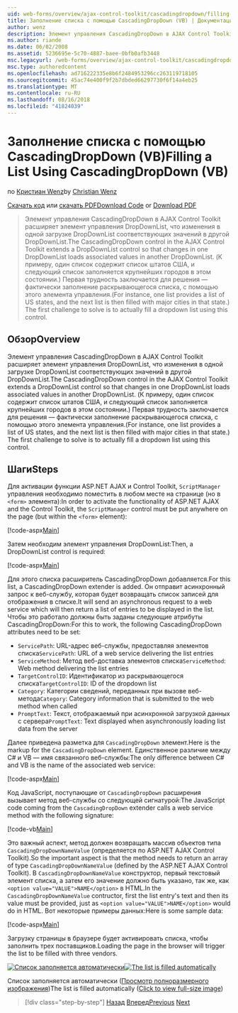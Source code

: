 ```yaml
---
uid: web-forms/overview/ajax-control-toolkit/cascadingdropdown/filling-a-list-using-cascadingdropdown-vb
title: Заполнение списка с помощью CascadingDropDown (VB) | Документация Майкрософт
author: wenz
description: Элемент управления CascadingDropDown в AJAX Control Toolkit расширяет элемент управления DropDownList, что изменения в одной загрузке DropDownList соответствующих значений в anoth...
ms.author: riande
ms.date: 06/02/2008
ms.assetid: 5236695e-5c70-4887-baee-0bfb0afb3448
msc.legacyurl: /web-forms/overview/ajax-control-toolkit/cascadingdropdown/filling-a-list-using-cascadingdropdown-vb
msc.type: authoredcontent
ms.openlocfilehash: ad716222335e8b6f2484953296cc263119718105
ms.sourcegitcommit: 45ac74e400f9f2b7dbded66297730f6f14a4eb25
ms.translationtype: MT
ms.contentlocale: ru-RU
ms.lasthandoff: 08/16/2018
ms.locfileid: "41824039"
---
```

<a name="filling-a-list-using-cascadingdropdown-vb"></a><span data-ttu-id="d7990-103">Заполнение списка с помощью CascadingDropDown (VB)</span><span class="sxs-lookup"><span data-stu-id="d7990-103">Filling a List Using CascadingDropDown (VB)</span></span>
====================
<span data-ttu-id="d7990-104">по [Кристиан Wenz](https://github.com/wenz)</span><span class="sxs-lookup"><span data-stu-id="d7990-104">by [Christian Wenz](https://github.com/wenz)</span></span>

<span data-ttu-id="d7990-105">[Скачать код](http://download.microsoft.com/download/9/0/7/907760b1-2c60-4f81-aeb6-ca416a573b0d/cascadingdropdown0.vb.zip) или [скачать PDF](http://download.microsoft.com/download/2/d/c/2dc10e34-6983-41d4-9c08-f78f5387d32b/cascadingdropdown0VB.pdf)</span><span class="sxs-lookup"><span data-stu-id="d7990-105">[Download Code](http://download.microsoft.com/download/9/0/7/907760b1-2c60-4f81-aeb6-ca416a573b0d/cascadingdropdown0.vb.zip) or [Download PDF](http://download.microsoft.com/download/2/d/c/2dc10e34-6983-41d4-9c08-f78f5387d32b/cascadingdropdown0VB.pdf)</span></span>

> <span data-ttu-id="d7990-106">Элемент управления CascadingDropDown в AJAX Control Toolkit расширяет элемент управления DropDownList, что изменения в одной загрузке DropDownList соответствующих значений в другой DropDownList.</span><span class="sxs-lookup"><span data-stu-id="d7990-106">The CascadingDropDown control in the AJAX Control Toolkit extends a DropDownList control so that changes in one DropDownList loads associated values in another DropDownList.</span></span> <span data-ttu-id="d7990-107">(К примеру, один список содержит список штатов США, и следующий список заполняется крупнейших городов в этом состоянии.) Первая трудность заключается для решения — фактически заполнение раскрывающегося списка, с помощью этого элемента управления.</span><span class="sxs-lookup"><span data-stu-id="d7990-107">(For instance, one list provides a list of US states, and the next list is then filled with major cities in that state.) The first challenge to solve is to actually fill a dropdown list using this control.</span></span>


## <a name="overview"></a><span data-ttu-id="d7990-108">Обзор</span><span class="sxs-lookup"><span data-stu-id="d7990-108">Overview</span></span>

<span data-ttu-id="d7990-109">Элемент управления CascadingDropDown в AJAX Control Toolkit расширяет элемент управления DropDownList, что изменения в одной загрузке DropDownList соответствующих значений в другой DropDownList.</span><span class="sxs-lookup"><span data-stu-id="d7990-109">The CascadingDropDown control in the AJAX Control Toolkit extends a DropDownList control so that changes in one DropDownList loads associated values in another DropDownList.</span></span> <span data-ttu-id="d7990-110">(К примеру, один список содержит список штатов США, и следующий список заполняется крупнейших городов в этом состоянии.) Первая трудность заключается для решения — фактически заполнение раскрывающегося списка, с помощью этого элемента управления.</span><span class="sxs-lookup"><span data-stu-id="d7990-110">(For instance, one list provides a list of US states, and the next list is then filled with major cities in that state.) The first challenge to solve is to actually fill a dropdown list using this control.</span></span>

## <a name="steps"></a><span data-ttu-id="d7990-111">Шаги</span><span class="sxs-lookup"><span data-stu-id="d7990-111">Steps</span></span>

<span data-ttu-id="d7990-112">Для активации функции ASP.NET AJAX и Control Toolkit, `ScriptManager` управления необходимо поместить в любом месте на странице (но в `<form>` элемента):</span><span class="sxs-lookup"><span data-stu-id="d7990-112">In order to activate the functionality of ASP.NET AJAX and the Control Toolkit, the `ScriptManager` control must be put anywhere on the page (but within the `<form>` element):</span></span>

[!code-aspx[Main](filling-a-list-using-cascadingdropdown-vb/samples/sample1.aspx)]

<span data-ttu-id="d7990-113">Затем необходим элемент управления DropDownList:</span><span class="sxs-lookup"><span data-stu-id="d7990-113">Then, a DropDownList control is required:</span></span>

[!code-aspx[Main](filling-a-list-using-cascadingdropdown-vb/samples/sample2.aspx)]

<span data-ttu-id="d7990-114">Для этого списка расширитель CascadingDropDown добавляется.</span><span class="sxs-lookup"><span data-stu-id="d7990-114">For this list, a CascadingDropDown extender is added.</span></span> <span data-ttu-id="d7990-115">Он отправит асинхронный запрос к веб-службу, которая будет возвращать список записей для отображения в списке.</span><span class="sxs-lookup"><span data-stu-id="d7990-115">It will send an asynchronous request to a web service which will then return a list of entries to be displayed in the list.</span></span> <span data-ttu-id="d7990-116">Чтобы это работало должны быть заданы следующие атрибуты CascadingDropDown:</span><span class="sxs-lookup"><span data-stu-id="d7990-116">For this to work, the following CascadingDropDown attributes need to be set:</span></span>

- <span data-ttu-id="d7990-117">`ServicePath`: URL-адрес веб-службы, предоставляя элементов списка</span><span class="sxs-lookup"><span data-stu-id="d7990-117">`ServicePath`: URL of a web service delivering the list entries</span></span>
- <span data-ttu-id="d7990-118">`ServiceMethod`: Метод веб-доставка элементов списка</span><span class="sxs-lookup"><span data-stu-id="d7990-118">`ServiceMethod`: Web method delivering the list entries</span></span>
- <span data-ttu-id="d7990-119">`TargetControlID`: Идентификатор из раскрывающегося списка</span><span class="sxs-lookup"><span data-stu-id="d7990-119">`TargetControlID`: ID of the dropdown list</span></span>
- <span data-ttu-id="d7990-120">`Category`: Категории сведений, переданных при вызове веб-метода</span><span class="sxs-lookup"><span data-stu-id="d7990-120">`Category`: Category information that is submitted to the web method when called</span></span>
- <span data-ttu-id="d7990-121">`PromptText`: Текст, отображаемый при асинхронной загрузкой данных с сервера</span><span class="sxs-lookup"><span data-stu-id="d7990-121">`PromptText`: Text displayed when asynchronously loading list data from the server</span></span>

<span data-ttu-id="d7990-122">Далее приведена разметка для `CascadingDropDown` элемент.</span><span class="sxs-lookup"><span data-stu-id="d7990-122">Here is the markup for the `CascadingDropDown` element.</span></span> <span data-ttu-id="d7990-123">Единственное различие между C# и VB — имя связанного веб-службы:</span><span class="sxs-lookup"><span data-stu-id="d7990-123">The only difference between C# and VB is the name of the associated web service:</span></span>

[!code-aspx[Main](filling-a-list-using-cascadingdropdown-vb/samples/sample3.aspx)]

<span data-ttu-id="d7990-124">Код JavaScript, поступающие от `CascadingDropDown` расширения вызывает метод веб-службы со следующей сигнатурой:</span><span class="sxs-lookup"><span data-stu-id="d7990-124">The JavaScript code coming from the `CascadingDropDown` extender calls a web service method with the following signature:</span></span>

[!code-vb[Main](filling-a-list-using-cascadingdropdown-vb/samples/sample4.vb)]

<span data-ttu-id="d7990-125">Это важный аспект, метод должен возвращать массив объектов типа `CascadingDropDownNameValue` (определяется по ASP.NET AJAX Control Toolkit).</span><span class="sxs-lookup"><span data-stu-id="d7990-125">So the important aspect is that the method needs to return an array of type `CascadingDropDownNameValue` (defined by the ASP.NET AJAX Control Toolkit).</span></span> <span data-ttu-id="d7990-126">В `CascadingDropDownNameValue` конструктор, первый текстовый элемент списка, а затем его значение должно быть указано, так же, как `<option value="VALUE">NAME</option>` в HTML.</span><span class="sxs-lookup"><span data-stu-id="d7990-126">In the `CascadingDropDownNameValue` contructor, first the list entry's text and then its value must be provided, just as `<option value="VALUE">NAME</option>` would do in HTML.</span></span> <span data-ttu-id="d7990-127">Вот некоторые примеры данных:</span><span class="sxs-lookup"><span data-stu-id="d7990-127">Here is some sample data:</span></span>

[!code-aspx[Main](filling-a-list-using-cascadingdropdown-vb/samples/sample5.aspx)]

<span data-ttu-id="d7990-128">Загрузку страницы в браузере будет активировать списка, чтобы заполнить трех поставщиков.</span><span class="sxs-lookup"><span data-stu-id="d7990-128">Loading the page in the browser will trigger the list to be filled with three vendors.</span></span>


<span data-ttu-id="d7990-129">[![Список заполняется автоматически](filling-a-list-using-cascadingdropdown-vb/_static/image2.png)](filling-a-list-using-cascadingdropdown-vb/_static/image1.png)</span><span class="sxs-lookup"><span data-stu-id="d7990-129">[![The list is filled automatically](filling-a-list-using-cascadingdropdown-vb/_static/image2.png)](filling-a-list-using-cascadingdropdown-vb/_static/image1.png)</span></span>

<span data-ttu-id="d7990-130">Список заполняется автоматически ([Просмотр полноразмерного изображения](filling-a-list-using-cascadingdropdown-vb/_static/image3.png))</span><span class="sxs-lookup"><span data-stu-id="d7990-130">The list is filled automatically ([Click to view full-size image](filling-a-list-using-cascadingdropdown-vb/_static/image3.png))</span></span>

> [!div class="step-by-step"]
> <span data-ttu-id="d7990-131">[Назад](using-auto-postback-with-cascadingdropdown-cs.md)
> [Вперед](using-cascadingdropdown-with-a-database-vb.md)</span><span class="sxs-lookup"><span data-stu-id="d7990-131">[Previous](using-auto-postback-with-cascadingdropdown-cs.md)
[Next](using-cascadingdropdown-with-a-database-vb.md)</span></span>
